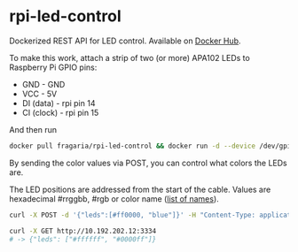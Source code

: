 # rpi-led-control

Dockerized REST API for LED control. Available on [Docker Hub](https://hub.docker.com/r/fragaria/rpi-led-control).

To make this work, attach a strip of two (or more) APA102 LEDs to Raspberry Pi GPIO pins:
- GND - GND
- VCC - 5V
- DI (data) - rpi pin 14
- CI (clock) - rpi pin 15

And then run

```sh
docker pull fragaria/rpi-led-control && docker run -d --device /dev/gpiomem:/dev/gpiomem -p 5000:5000 -e NUM_LED=2 -e START_COLOR=16711680 fragaria/rpi-led-control
```

By sending the color values via POST, you can control what colors the LEDs are.

The LED positions are addressed from the start of the cable. 
Values are hexadecimal #rrggbb, #rgb or color name ([list of names](https://github.com/vaab/colour/blob/11f138eb7841d2045160b378a2eec0c2321144c0/colour.py#L52)).

```sh
curl -X POST -d '{"leds":[#ff0000, "blue"]}' -H "Content-Type: application/json" http://10.192.202.91:5000

curl -X GET http://10.192.202.12:3334
# -> {"leds": ["#ffffff", "#0000ff"]}
```

